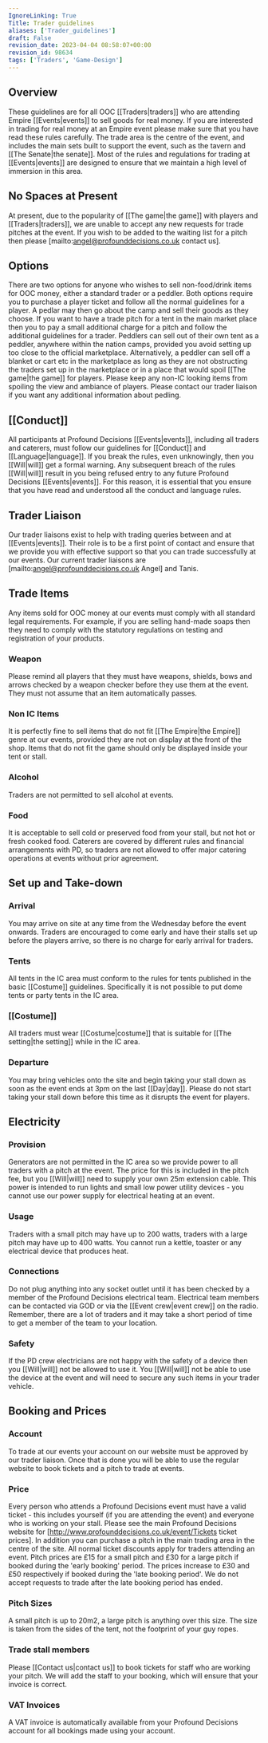 ```yaml
---
IgnoreLinking: True
Title: Trader guidelines
aliases: ['Trader_guidelines']
draft: False
revision_date: 2023-04-04 08:58:07+00:00
revision_id: 98634
tags: ['Traders', 'Game-Design']
---
```


## Overview
These guidelines are for all OOC [[Traders|traders]] who are attending Empire [[Events|events]] to sell goods for real money. If you are interested in trading for real money at an Empire event please make sure that you have read these rules carefully.
The trade area is the centre of the event, and includes the main sets built to support the event, such as the tavern and [[The Senate|the senate]]. Most of the rules and regulations for trading at [[Events|events]] are designed to ensure that we maintain a high level of immersion in this area.
## No Spaces at Present
At present, due to the popularity of [[The game|the game]] with players and [[Traders|traders]], we are unable to accept any new requests for trade pitches at the event. If you wish to be added to the waiting list for a pitch then please [mailto:angel@profounddecisions.co.uk contact us].
## Options
There are two options for anyone who wishes to sell non-food/drink items for OOC money, either a standard trader or a peddler. Both options require you to purchase a player ticket and follow all the normal guidelines for a player. A pedlar may then go about the camp and sell their goods as they choose. If you want to have a trade pitch for a tent in the main market place then you to pay a small additional charge for a pitch and follow the additional guidelines for a trader.
Peddlers can sell out of their own tent as a peddler, anywhere within the nation camps, provided you avoid setting up too close to the official marketplace. Alternatively, a peddler can sell off a blanket or cart etc in the marketplace as long as they are not obstructing the traders set up in the marketplace or in a place that would spoil [[The game|the game]] for players. Please keep any non-IC looking items from spoiling the view and ambiance of players. Please contact our trader liaison if you want any additional information about pedling.
## [[Conduct]]
All participants at Profound Decisions [[Events|events]], including all traders and caterers, must follow our guidelines for [[Conduct]] and [[Language|language]]. If you break the rules, even unknowingly, then you [[Will|will]] get a formal warning. Any subsequent breach of the rules [[Will|will]] result in you being refused entry to any future Profound Decisions [[Events|events]]. For this reason, it is essential that you ensure that you have read and understood all the conduct and language rules.
## Trader Liaison
Our trader liaisons exist to help with trading queries between and at [[Events|events]]. Their role is to be a first point of contact and ensure that we provide you with effective support so that you can trade successfully at our events. Our current trader liaisons are [mailto:angel@profounddecisions.co.uk Angel] and Tanis.
## Trade Items
Any items sold for OOC money at our events must comply with all standard legal requirements. For example, if you are selling hand-made soaps then they need to comply with the statutory regulations on testing and registration of your products.
### Weapon
Please remind all players that they must have weapons, shields, bows and arrows checked by a weapon checker before they use them at the event. They must not assume that an item automatically passes.
### Non IC Items
It is perfectly fine to sell items that do not fit [[The Empire|the Empire]] genre at our events, provided they are not on display at the front of the shop. Items that do not fit the game should only be displayed inside your tent or stall.
### Alcohol
Traders are not permitted to sell alcohol at events.
### Food
It is acceptable to sell cold or preserved food from your stall, but not hot or fresh cooked food. Caterers are covered by different rules and financial arrangements with PD, so traders are not allowed to offer major catering operations at events without prior agreement.
## Set up and Take-down
### Arrival
You may arrive on site at any time from the Wednesday before the event onwards. Traders are encouraged to come early and have their stalls set up before the players arrive, so there is no charge for early arrival for traders.
### Tents
All tents in the IC area must conform to the rules for tents published in the basic [[Costume]] guidelines. Specifically it is not possible to put dome tents or party tents in the IC area.
### [[Costume]]
All traders must wear [[Costume|costume]] that is suitable for [[The setting|the setting]] while in the IC area. 
### Departure
You may bring vehicles onto the site and begin taking your stall down as soon as the event ends at 3pm on the last [[Day|day]]. Please do not start taking your stall down before this time as it disrupts the event for players.
## Electricity
### Provision
Generators are not permitted in the IC area so we provide power to all traders with a pitch at the event. The price for this is included in the pitch fee, but you [[Will|will]] need to supply your own 25m extension cable. This power is intended to run lights and small low power utility devices - you cannot use our power supply for electrical heating at an event.
### Usage
Traders with a small pitch may have up to 200 watts, traders with a large pitch may have up to 400 watts. You cannot run a kettle, toaster or any electrical device that produces heat.
### Connections
Do not plug anything into any socket outlet until it has been checked by a member of the Profound Decisions electrical team. Electrical team members can be contacted via GOD or via the [[Event crew|event crew]] on the radio. Remember, there are a lot of traders and it may take a short period of time to get a member of the team to your location.
### Safety
If the PD crew electricians are not happy with the safety of a device then you [[Will|will]] not be allowed to use it. You [[Will|will]] not be able to use the device at the event and will need to secure any such items in your trader vehicle.
## Booking and Prices
### Account
To trade at our events your account on our website must be approved by our trader liaison. Once that is done you will be able to use the regular website to book tickets and a pitch to trade at events.
### Price
Every person who attends a Profound Decisions event must have a valid ticket - this includes yourself (if you are attending the event) and everyone who is working on your stall.
Please see the main Profound Decisions website for [http://www.profounddecisions.co.uk/event/Tickets ticket prices]. In addition you can purchase a pitch in the main trading area in the centre of the site. All normal ticket discounts apply for traders attending an event.
Pitch prices are £15 for a small pitch and £30 for a large pitch if booked during the 'early booking' period. The prices increase to £30 and £50 respectively if booked during the 'late booking period'. We do not accept requests to trade after the late booking period has ended.
### Pitch Sizes
A small pitch is up to 20m2, a large pitch is anything over this size. The size is taken from the sides of the tent, not the footprint of your guy ropes.
### Trade stall members
Please [[Contact us|contact us]] to book tickets for staff who are working your pitch. We will add the staff to your booking, which will ensure that your invoice is correct.
### VAT Invoices
A VAT invoice is automatically available from your Profound Decisions account for all bookings made using your account.